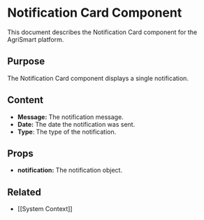 # Notification Card Component

This document describes the Notification Card component for the AgriSmart platform.

## Purpose

The Notification Card component displays a single notification.

## Content

*   **Message:** The notification message.
*   **Date:** The date the notification was sent.
* **Type**: The type of the notification.

## Props

*   **notification:** The notification object.

## Related

* [[System Context]]
